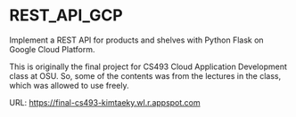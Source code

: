 # REST_API_GCP
Implement a REST API for products and shelves with Python Flask on Google Cloud Platform.

This is originally the final project for CS493 Cloud Application Development class at OSU.
So, some of the contents was from the lectures in the class, which was allowed to use freely. 

URL: https://final-cs493-kimtaeky.wl.r.appspot.com
